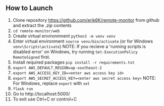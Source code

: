 ## How to Launch
1. Clone repository https://github.com/erik6K/remote-monitor from github and extract the *.zip* contents
2.  `cd remote-monitor/web`
3. Create virtual environmnent `python3 -m venv venv`
4. Enter virtual environment `source venv/bin/activate` (or for Windows `venv\Scripts\activate`)
NOTE: If you recieve a 'running scripts is disabled error' on Windows, try running `Set-ExecutionPolicy RemoteSigned` first. 
5. Install required packages `pip install -r requirements.txt`
6. `export AWS_DEFAULT_REGION=ap-southeast-2`
7. `export AWS_ACCESS_KEY_ID=<enter aws access key id>`
8. `export AWS_SECRET_ACCESS_KEY=<enter aws secret access key>`
NOTE: For Windows, replace `export` with `set`
9. `flask run`
10. Go to http://localhost:5000/
11. To exit use Ctrl+C or control+C